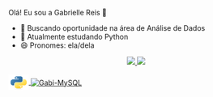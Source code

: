 Olá! Eu sou a Gabrielle Reis 👋

- 🔭 Buscando oportunidade na área de Análise de Dados
- 🌱 Atualmente estudando Python
- 😄 Pronomes: ela/dela

<div align="center">
  <a href="https://github.com/gabriellexreis">
  <img height="160em" src="https://github-readme-stats.vercel.app/api?username=gabriellexreis&show_icons=true&theme=dark&include_all_commits=true&count_private=true"/>
  <img height="160em" src="https://github-readme-stats.vercel.app/api/top-langs/?username=gabriellexreis&layout=compact&langs_count=7&theme=dark"/>
</div>
<div style="display: inline_block"><br>
    <img align="center" alt="Gabi-Python" height="30" width="40" src="https://raw.githubusercontent.com/devicons/devicon/master/icons/python/python-original.svg">
    <img align="center" alt="Gabi-MySQL" height="30" width="40" src="https://cdn.jsdelivr.net/gh/devicons/devicon/icons/mysql/mysql-plain-wordmark.svg" />
</div>


 
